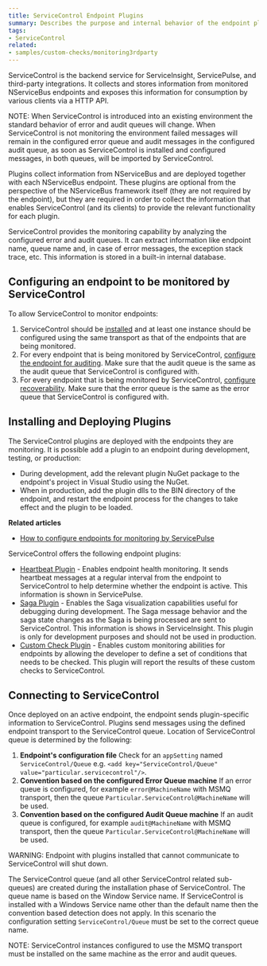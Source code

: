 ```yaml
---
title: ServiceControl Endpoint Plugins
summary: Describes the purpose and internal behavior of the endpoint plugins used by ServiceControl
tags:
- ServiceControl
related:
- samples/custom-checks/monitoring3rdparty
---
```


ServiceControl is the backend service for ServiceInsight, ServicePulse, and third-party integrations. It collects and stores information from monitored NServiceBus endpoints and exposes this information for consumption by various clients via a HTTP API.

NOTE: When ServiceControl is introduced into an existing environment the standard behavior of error and audit queues will change. When ServiceControl is not monitoring the environment failed messages will remain in the configured error queue and audit messages in the configured audit queue, as soon as ServiceControl is installed and configured messages, in both queues, will be imported by ServiceControl.

Plugins collect information from NServiceBus and are deployed together with each NServiceBus endpoint. These plugins are optional from the perspective of the NServiceBus framework itself (they are not required by the endpoint), but they are required in order to collect the information that enables ServiceControl (and its clients) to provide the relevant functionality for each plugin.

ServiceControl provides the monitoring capability by analyzing the configured error and audit queues. It can extract information like endpoint name, queue name and, in case of error messages, the exception stack trace, etc. This information is stored in a built-in internal database.


## Configuring an endpoint to be monitored by ServiceControl

To allow ServiceControl to monitor endpoints:

 1. ServiceControl should be [installed](/servicecontrol/installation.md) and at least one instance should be configured using the same transport as that of the endpoints that are being monitored.
 1. For every endpoint that is being monitored by ServiceControl, [configure the endpoint for auditing](/nservicebus/operations/auditing.md#configuring-auditing). Make sure that the audit queue is the same as the audit queue that ServiceControl is configured with.
 1. For every endpoint that is being monitored by ServiceControl, [configure recoverability](/nservicebus/recoverability/). Make sure that the error queue is the same as the error queue that ServiceControl is configured with.


## Installing and Deploying Plugins

The ServiceControl plugins are deployed with the endpoints they are monitoring. It is possible add a plugin to an endpoint during development, testing, or production:

 * During development, add the relevant plugin NuGet package to the endpoint's project in Visual Studio using the NuGet.
 * When in production, add the plugin dlls to the BIN directory of the endpoint, and restart the endpoint process for the changes to take effect and the plugin to be loaded.

**Related articles**

 - [How to configure endpoints for monitoring by ServicePulse](/servicepulse/how-to-configure-endpoints-for-monitoring.md)

 ServiceControl offers the following endpoint plugins:
  - [Heartbeat Plugin](heartbeat.md) - Enables endpoint health monitoring. It sends heartbeat messages at a regular interval from the endpoint to ServiceControl to help determine whether the endpoint is active. This information is shown in ServicePulse.
  - [Saga Plugin](saga-audit.md) - Enables the Saga visualization capabilities useful for debugging during development. The Saga message behavior and the saga state changes as the Saga is being processed are sent to ServiceControl. This information is shows in ServiceInsight. This plugin is only for development purposes and should not be used in production.
  - [Custom Check Plugin](custom-checks.md) - Enables custom monitoring abilities for endpoints by allowing the developer to define a set of conditions that needs to be checked. This plugin will report the results of these custom checks to ServiceControl.


## Connecting to ServiceControl

Once deployed on an active endpoint, the endpoint sends plugin-specific information to ServiceControl. Plugins send messages using the defined endpoint transport to the ServiceControl queue. Location of ServiceControl queue is determined by the following:

1. **Endpoint's configuration file**
Check for an `appSetting` named `ServiceControl/Queue` e.g. `<add key="ServiceControl/Queue" value="particular.servicecontrol"/>`.
1. **Convention based on the configured Error Queue machine**
If an error queue is configured, for example `error@MachineName` with MSMQ transport, then the queue `Particular.ServiceControl@MachineName` will be used.
1. **Convention based on the configured Audit Queue machine**
If an audit queue is configured, for example `audit@MachineName` with MSMQ transport, then the queue `Particular.ServiceControl@MachineName` will be used.

WARNING: Endpoint with plugins installed that cannot communicate to ServiceControl will shut down.

The ServiceControl queue (and all other ServiceControl related sub-queues) are created during the installation phase of ServiceControl. The queue name is based on the Window Service name. If ServiceControl is installed with a Windows Service name other than the default name then the convention based detection does not apply. In this scenario the configuration setting `ServiceControl/Queue` must be set to the correct queue name.

NOTE: ServiceControl instances configured to use the MSMQ transport must be installed on the same machine as the error and audit queues.